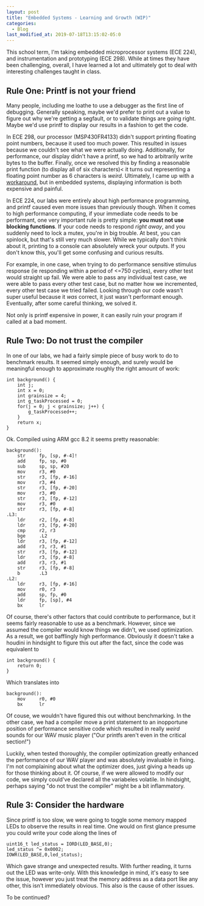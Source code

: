 ```yaml
---
layout: post
title: "Embedded Systems - Learning and Growth (WIP)"
categories:
  - Blog
last_modified_at: 2019-07-18T13:15:02-05:0
---
```


This school term, I'm taking embedded microprocessor systems (ECE 224), and instrumentation and prototyping (ECE 298). While at times they have been challenging, overall, I have learned a lot and ultimately got to deal with interesting challenges taught in class. 

## Rule One: Printf is not your friend

Many people, including me loathe to use a debugger as the first line of debugging. Generally speaking, maybe we'd prefer to print out a value to figure out why we're getting a segfault, or to validate things are going right. Maybe we'd use printf to display our results in a fashion to get the code. 

In ECE 298, our processor (MSP430FR4133) didn't support printing floating point numbers, because it used too much power. This resulted in issues because we couldn't see what we were actually doing. Additionally, for performance, our display didn't have a printf, so we had to arbitrarily write bytes to the buffer. Finally, once we resolved this by finding a reasonable print function (to display all of six characters)< it turns out representing a floating point number as 6 characters is _weird_. Ultimately, I came up with a [workaround](https://github.com/danielmccormick/playground/tree/master/ftoc/source), but in embedded systems, displaying information is both expensive and painful. 

In ECE 224, our labs were entirely about high performance programming, and printf caused even more issues than previously though. When it comes to high performance computing, if your immediate code needs to be performant, one very important rule is pretty simple: **you must not use blocking functions**. If your code needs to respond *right away*, and you suddenly need to lock a mutex, you're in big trouble. At best, you can spinlock, but that's still very much slower. While we typically don't think about it, printing to a console can absolutely wreck your outputs. If you don't know this, you'll get some confusing and curious results.   
  
For example, in one case, when trying to do performance sensitive stimulus response (ie responding within a period of <=750 cycles), every other test would straight up fail. We were able to pass any individual test case, we were able to pass every other test case, but no matter how we incremented, every other test case we tried failed. Looking through our code wasn't super useful because it _was_ correct, it just wasn't performant enough. Eventually, after some careful thinking, we solved it.   
  
Not only is printf expensive in power, it can easily ruin your program if called at a bad moment. 

## Rule Two: Do not trust the compiler

In one of our labs, we had a fairly simple piece of busy work to do to benchmark results. It seemed simply enough, and surely would be meaningful enough to approximate roughly the right amount of work:  
  
    int background() {
        int j;
        int x = 0;
        int grainsize = 4;
        int g_taskProcessed = 0;
        for(j = 0; j < grainsize; j++) {
            g_taskProcessed++;
        }
        return x;
    }

Ok. Compiled using ARM gcc 8.2 it seems pretty reasonable:

    background():
        str     fp, [sp, #-4]!
        add     fp, sp, #0
        sub     sp, sp, #20
        mov     r3, #0
        str     r3, [fp, #-16]
        mov     r3, #4
        str     r3, [fp, #-20]
        mov     r3, #0
        str     r3, [fp, #-12]
        mov     r3, #0
        str     r3, [fp, #-8]
    .L3:
        ldr     r2, [fp, #-8]
        ldr     r3, [fp, #-20]
        cmp     r2, r3
        bge     .L2
        ldr     r3, [fp, #-12]
        add     r3, r3, #1
        str     r3, [fp, #-12]
        ldr     r3, [fp, #-8]
        add     r3, r3, #1
        str     r3, [fp, #-8]
        b       .L3
    .L2:
        ldr     r3, [fp, #-16]
        mov     r0, r3
        add     sp, fp, #0
        ldr     fp, [sp], #4
        bx      lr

Of course, there's other factors that could contribute to performance, but it seems fairly reasonable to use as a benchmark. However, since we assumed the compiler would know things we didn't, we used optimization. As a result, we got bafflingly high performance. Obviously it doesn't take a houdini in hindsight to figure this out after the fact, since the code was equivalent to 

    int background() {
        return 0;
    }

Which translates into

    background():
        mov     r0, #0
        bx      lr

Of couse, we wouldn't have figured this out without benchmarking. In the other case, we had a compiler move a print statement to an inopportune position of performance sensitive code which resulted in really _weird_ sounds for our WAV music player ("Our printfs aren't even in the critical section!")   

Luckily, when tested thoroughly, the compiler optimization greatly enhanced the performance of our WAV player and was absolutely invaluable in fixing. I'm not complaining about what the optimizer does, just giving a heads up for those thinking about it. Of course, if we were allowed to modify our code, we simply could've declared all the variabeles volatile. In hindsight, perhaps saying "do not trust the compiler" might be a bit inflammatory.

## Rule 3: Consider the hardware

Since printf is too slow, we were going to toggle some memory mapped LEDs to observe the results in real time. One would on first glance presume you could write your code along the lines of 

    uint16_t led_status = IORD(LED_BASE,0);
    led_status ^= 0x0002;
    IOWR(LED_BASE,0,led_status);

Which gave strange and unexpected results. With further reading, it turns out the LED was write-only. With this knowledge in mind, it's easy to see the issue, however you just treat the memory address as a data port like any other, this isn't immediately obvious. This also is the cause of other issues.

To be continued?
